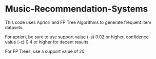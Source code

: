# Music-Recommendation-Systems

This code uses Apriori and FP Tree Algorithms to generate frequent item datasets.

For apriori, be sure to use support value (-s) 0.02 or higher, confidence value (-c) 0.4 or higher for decent results.

For FP Trees, use a support value of 20
